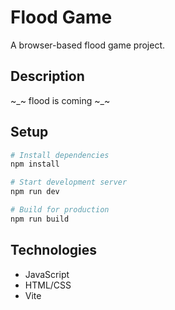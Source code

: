 # Flood Game

A browser-based flood game project.

## Description

~_~ flood is coming ~_~

## Setup

```bash
# Install dependencies
npm install

# Start development server
npm run dev

# Build for production
npm run build
```

## Technologies

- JavaScript
- HTML/CSS
- Vite 